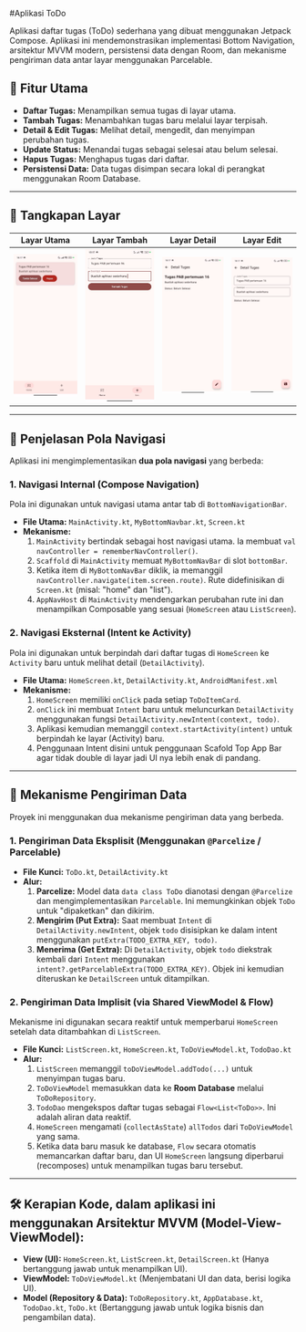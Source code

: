 #Aplikasi ToDo

Aplikasi daftar tugas (ToDo) sederhana yang dibuat menggunakan Jetpack Compose. Aplikasi ini mendemonstrasikan implementasi Bottom Navigation, arsitektur MVVM modern, persistensi data dengan Room, dan mekanisme pengiriman data antar layar menggunakan Parcelable.

## 🚀 Fitur Utama

* **Daftar Tugas:** Menampilkan semua tugas di layar utama.
* **Tambah Tugas:** Menambahkan tugas baru melalui layar terpisah.
* **Detail & Edit Tugas:** Melihat detail, mengedit, dan menyimpan perubahan tugas.
* **Update Status:** Menandai tugas sebagai selesai atau belum selesai.
* **Hapus Tugas:** Menghapus tugas dari daftar.
* **Persistensi Data:** Data tugas disimpan secara lokal di perangkat menggunakan Room Database.

---

## 📸 Tangkapan Layar

| Layar Utama | Layar Tambah | Layar Detail | Layar Edit |
| :---: | :---: | :---: |:---: |
| ![Placeholder Layar Utama](https://github.com/mamat1815/BottomNavigation/blob/master/Home.jpg) | ![Placeholder Layar Tambah](https://github.com/mamat1815/BottomNavigation/blob/master/Add.jpg) | ![Placeholder Layar Detail](https://github.com/mamat1815/BottomNavigation/blob/master/Edit.jpg) |![Placeholder Layar Detail](https://github.com/mamat1815/BottomNavigation/blob/master/Detail.jpg) |

---

## 🧭 Penjelasan Pola Navigasi

Aplikasi ini mengimplementasikan **dua pola navigasi** yang berbeda:

### 1. Navigasi Internal (Compose Navigation)

Pola ini digunakan untuk navigasi utama antar tab di `BottomNavigationBar`.

* **File Utama:** `MainActivity.kt`, `MyBottomNavbar.kt`, `Screen.kt`
* **Mekanisme:**
    1.  `MainActivity` bertindak sebagai host navigasi utama. Ia membuat `val navController = rememberNavController()`.
    2.  `Scaffold` di `MainActivity` memuat `MyBottomNavBar` di slot `bottomBar`.
    3.  Ketika item di `MyBottomNavBar` diklik, ia memanggil `navController.navigate(item.screen.route)`. Rute didefinisikan di `Screen.kt` (misal: "home" dan "list").
    4.  `AppNavHost` di `MainActivity` mendengarkan perubahan rute ini dan menampilkan Composable yang sesuai (`HomeScreen` atau `ListScreen`).

### 2. Navigasi Eksternal (Intent ke Activity)

Pola ini digunakan untuk berpindah dari daftar tugas di `HomeScreen` ke `Activity` baru untuk melihat detail (`DetailActivity`).

* **File Utama:** `HomeScreen.kt`, `DetailActivity.kt`, `AndroidManifest.xml`
* **Mekanisme:**
    1.  `HomeScreen` memiliki `onClick` pada setiap `ToDoItemCard`.
    2.  `onClick` ini membuat `Intent` baru untuk meluncurkan `DetailActivity` menggunakan fungsi `DetailActivity.newIntent(context, todo)`.
    3.  Aplikasi kemudian memanggil `context.startActivity(intent)` untuk berpindah ke layar (Activity) baru.
    4.  Penggunaan Intent disini untuk penggunaan Scafold Top App Bar agar tidak double di layar jadi UI nya lebih enak di pandang.

---

## 💾 Mekanisme Pengiriman Data

Proyek ini menggunakan dua mekanisme pengiriman data yang berbeda.

### 1. Pengiriman Data Eksplisit (Menggunakan `@Parcelize` / Parcelable)

* **File Kunci:** `ToDo.kt`, `DetailActivity.kt`
* **Alur:**
    1.  **Parcelize:** Model data `data class ToDo` dianotasi dengan `@Parcelize` dan mengimplementasikan `Parcelable`. Ini memungkinkan objek `ToDo` untuk "dipaketkan" dan dikirim.
    2.  **Mengirim (Put Extra):** Saat membuat `Intent` di `DetailActivity.newIntent`, objek `todo` disisipkan ke dalam intent menggunakan `putExtra(TODO_EXTRA_KEY, todo)`.
    3.  **Menerima (Get Extra):** Di `DetailActivity`, objek `todo` diekstrak kembali dari `Intent` menggunakan `intent?.getParcelableExtra(TODO_EXTRA_KEY)`. Objek ini kemudian diteruskan ke `DetailScreen` untuk ditampilkan.

### 2. Pengiriman Data Implisit (via Shared ViewModel & Flow)

Mekanisme ini digunakan secara reaktif untuk memperbarui `HomeScreen` setelah data ditambahkan di `ListScreen`.

* **File Kunci:** `ListScreen.kt`, `HomeScreen.kt`, `ToDoViewModel.kt`, `TodoDao.kt`
* **Alur:**
    1.  `ListScreen` memanggil `toDoViewModel.addTodo(...)` untuk menyimpan tugas baru.
    2.  `ToDoViewModel` memasukkan data ke **Room Database** melalui `ToDoRepository`.
    3.  `TodoDao` mengekspos daftar tugas sebagai `Flow<List<ToDo>>`. Ini adalah aliran data reaktif.
    4.  `HomeScreen` mengamati (`collectAsState`) `allTodos` dari `ToDoViewModel` yang sama.
    5.  Ketika data baru masuk ke database, `Flow` secara otomatis memancarkan daftar baru, dan UI `HomeScreen` langsung diperbarui (recomposes) untuk menampilkan tugas baru tersebut.

---

## 🛠️ Kerapian Kode, dalam aplikasi ini menggunakan **Arsitektur MVVM (Model-View-ViewModel)**:

* **View (UI):** `HomeScreen.kt`, `ListScreen.kt`, `DetailScreen.kt` (Hanya bertanggung jawab untuk menampilkan UI).
* **ViewModel:** `ToDoViewModel.kt` (Menjembatani UI dan data, berisi logika UI).
* **Model (Repository & Data):** `ToDoRepository.kt`, `AppDatabase.kt`, `TodoDao.kt`, `ToDo.kt` (Bertanggung jawab untuk logika bisnis dan pengambilan data).
